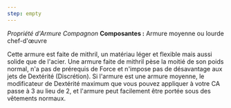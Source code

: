 ```yaml
---
step: empty
---
```

_Propriété d'Armure Compagnon_
__Composantes :__ Armure moyenne ou lourde chef-d'œuvre

Cette armure est faite de mithril, un matériau léger et flexible mais aussi solide que de l'acier. Une armure faite de mithril pèse la moitié de son poids normal, n'a pas de prérequis de Force et n'impose pas de désavantage aux jets de Dextérité (Discrétion). Si l'armure est une armure moyenne, le modificateur de Dextérité maximum que vous pouvez appliquer à votre CA passe à 3 au lieu de 2, et l'armure peut facilement être portée sous des vêtements normaux.